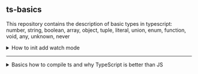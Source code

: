 ## ts-basics
This repository contains the description of basic types in typescript: number, string, boolean, array, object, tuple, literal, union, enum, function, void, any, unknown, never
<details>
    <summary>How to init add watch mode</summary>
    The tsconfig.json file will be created and this means this project is managed by typescript.

        tsc --init

Option 1: After init we can run in terminal tsc without file name. It tells typscript is go ahead and compile all ts files you can find in this project

        tsc


Option 2: To be able to watch the entire project we should navigate to our project and run (only once)

        tsc app.ts -w (OR tsc app.ts --watch)
        Ctrl+C to quit watch mode


</details>

---
<details>
    <summary>Basics how to compile ts and why TypeScript is better than JS</summary>

1. I use VS code and my system is Windows, to be able to compile the code on the terminal instead of using
default powershel, I should change it to cmd (Commpand Prompt choose from right side of VScode terminal)
2. tsc app.ts => run command on terminal, so it will compile ts to js
3. in index.js we should use the path of js file
4. if we have an error, we can see and fix it at compile time, at development time. It doesn't change our code at runtime, it only helps by preventing unexpected types from being passed. 
5. JS vs TS
In JS we can prevent mistakes at runtime only, for exmpl with if else by checking typeof 
In TS we define types during development
The key difference is: JavaScript uses “dynamic types” (resolved at runtime), TypeScript uses “static types” (set during development).
6. It is string and number (etc.), NOT String, Number etc. The core primitive types in TypeScript are all lowercase!
6. By default(but we can change it) ts doesn't block compilation, it will compile even with wrong type argument, but it will points us to this mistake while compiling
7. If both js and ts files are open at the same time in VScode, we can see errors on ts file => just close the js file and it will fix it
</details>
